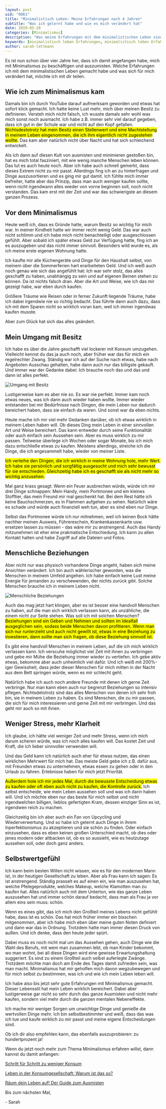 ```yaml
---
layout: post
uid: "0061"
title: "Minimalistisch Leben: Meine Erfahrungen nach 4 Jahren"
subtitle: "Was ich gelernt habe und wie es mich verändert hat"
date: 2019-05-20
categories: [Minimalismus]
description: "Was meine Erfahrungen mit dem minimalistischen Leben sind, was ich gelernt habe und wie es mich verändert hat."
keywords: [minimalistisch leben Erfahrungen, minimalistisch leben Erfahrung]
author: sarah-lettmann
---
```

Es ist nun schon über vier Jahre her, dass ich damit angefangen habe, mich mit Minimalismus zu beschäftigen und auszumisten. Welche Erfahrungen ich mit dem minimalistischen Leben gemacht habe und was sich für mich verändert hat, möchte ich mit dir teilen.

## Wie ich zum Minimalismus kam
Damals bin ich durch YouTube darauf aufmerksam geworden und etwas hat sofort klick gemacht. Ich hatte keine Lust mehr, mich über meinen Besitz zu definieren. Versteh mich nicht falsch, ich wusste damals sehr wohl was mich sonst noch ausmacht. Ich habe z.B. immer sehr viel darauf gegeben, dass ich gut in der Schule war und nicht auf den Kopf gefallen. <mark>Nichtsdestotrotz hat mein Besitz einen Stellenwert und eine Machtstellung in meinem Leben eingenommen, die ich ihm eigentlich nicht zugestehen wollte.</mark> Das kam aber natürlich nicht über Nacht und hat sich schleichend entwickelt.

Als ich dann auf diesen Kult von ausmisten und minimieren gestoßen bin, hat es mich total fasziniert, mit wie wenig manche Menschen leben können. Das tut es auch heute noch. Aber ich habe auch schnell gemerkt, dass dieses Extrem nicht zu mir passt. Allerdings fing ich an zu hinterfragen und Dinge auszusortieren und es ging mir gut damit. Ich fühlte mich immer befreiter, hatte aber das Prinzip, dass man auch weniger kaufen sollte, wenn nicht irgendwann alles wieder von vorne beginnen soll, noch nicht verstanden. Das kam erst mit der Zeit und war das schwierigste an diesem ganzen Prozess.

## Vor dem Minimalismus
Heute weiß ich, dass es Gründe hatte, warum Besitz so wichtig für mich war. In meiner Kindheit hatte wir immer recht wenig Geld. Das war auch nicht schlimm und ich habe mich nicht benachteiligt oder ausgeschlossen gefühlt. Aber sobald ich später etwas Geld zur Verfügung hatte, fing ich an es auszugeben und das nicht immer sinnvoll. Besonders wild wurde es, als ich meine erste eigenen Wohnung hatte.

Ich kaufte mir alle Küchengeräte und Dinge für den Haushalt selbst, von meinem über die Sommerferien hart erarbeiteten Geld. Und ich weiß auch noch genau wie sich das angefühlt hat: Ich war sehr stolz, das alles geschafft zu haben, unabhängig zu sein und auf eigenen Beinen stehen zu können. Da ist nichts falsch dran. Aber die Art und Weise, wie ich das mir gezeigt habe, war eben durch kaufen.

Größere Träume wie Reisen oder in ferner Zukunft liegende Träume, habe ich dabei irgendwie nie so richtig bedacht. Das führte dann auch dazu, dass ich mit dem Sparen nicht so wirklich voran kam, weil ich immer irgendwas kaufen musste.

Aber zum Glück hat sich das alles geändert.

## Mein Umgang mit Besitz
Ich habe es über die Jahre geschafft viel lockerer mit Konsum umzugehen. Vielleicht kennst du das ja auch noch, aber früher war das für mich ein regelrechter Zwang. Ständig war ich auf der Suche nach etwas, habe nach Angeboten Ausschau gehalten, habe dann auch nur das billigste gekauft. Und immer war der Gedanke dabei: Ich brauche noch das und das und dann ist alles perfekt.

![Umgang mit Besitz](/assets/inpost-images/2019/2019-05-20-umgang-mit-besitz.jpg "© {{ site.title }}")

Lustigerweise kam es aber nie so. Es war nie perfekt. Immer kam noch etwas neues, was ich dann auch wieder haben wollte. Immer wieder entstanden bei mir Bedürfnisse nach Dingen, die mein Leben nur dadurch bereichert haben, dass sie einfach da waren. Und sonst war da eben nichts.

Heute mache ich mir viel mehr Gedanken darüber, ob ich etwas wirklich in meinem Leben haben will. Ob dieses Ding mein Leben in einer sinnvollen Art und Weise bereichert. Das kann entweder durch seine Funktionalität oder auch einfach sein Aussehen sein. Aber es muss wirklich zu mir passen. Teilweise überlege ich Wochen oder sogar Monate, bis ich mich dazu entschließe etwas zu kaufen. Meistens allerdings, streiche ich die Dinge, die ich angesammelt habe, wieder von meiner Liste.

<mark>Ich verleihe den Dingen, die ich wirklich in meine Wohnung hole, mehr Wert. Ich habe sie persönlich und sorgfältig ausgesucht und mich sehr bewusst für sie entschieden. Gleichzeitig habe ich es geschafft sie als nicht mehr so wichtig anzusehen.</mark>

Mal ganz krass gesagt: Wenn ein Feuer ausbrechen würde, würde ich mir drei Dinge schnappen: Mein Handy, mein Portmonee und ein kleines Stofftier, das mein Freund mir mal geschenkt hat. Bei dem Rest hätte ich keine Bauchschmerzen, es in Flammen aufgehen zu sehen. Natürlich wäre es schade und würde auch finanziell weh tun, aber es sind eben nur Dinge.

Selbst das Portmonee würde ich nur mitnehmen, weil ich keinen Bock hätte nachher meinen Ausweis, Führereschein, Krankenkassenkarte usw. ersetzen lassen zu müssen - das wäre mir zu anstrengend. Auch das Handy mitzunehmen ist eher eine prakmatische Entschiedung. Ich kann zu allen Kontakt halten und habe Zugriff auf alle Dateien und Fotos.

## Menschliche Beziehungen
Aber nicht nur was physisch vorhandene Dinge angeht, haben sich meine Ansichten verändert. Ich bin auch wählerischer geworden, was die Menschen in meinem Umfeld angehen. Ich habe einfach keine Lust meine Energie für jemanden zu verschewenden, der nichts zurück gibt. Solche Menschen brauche ich in meinem Leben nicht.

![Menschliche Beziehungen](/assets/inpost-images/2019/2019-05-20-menschliche-beziehungen.jpg "© {{ site.title }}")

Auch das mag jetzt hart klingen, aber es ist besser eine handvoll Menschen zu haben, auf die man sich wirklich verlassen kann, als unzähliche, die einem nicht zur Seite stehen. Was soll ich mit solchen Menschen? <mark>Beziehungen sind ein Geben und Nehmen und sollten im Idealfall ausgeglichen sein, sodass beide Menschen davon profitieren. Wenn man sich nur runterzieht und auch nicht gewillt ist, etwas in eine Beziehung zu investieren, dann sollte man sich fragen, ob diese Beziehung sinnvoll ist.</mark>

Es gibt eine handvoll Menschen in meinem Leben, auf die ich mich wirklich verlassen kann. Ich verscuhe möglichst viel Zeit mit ihnen zu verbringen und gebe mir Mühe die Beziehung immer wieder zu vertiefen. Ich gebe aktiv etwas, bekomme aber auch unheimlich viel dafür. Und ich weiß mit 200%-iger Gewissheit, dass jeder dieser Menschen für mich mitten in der Nacht aus dem Bett springen würde, wenn es mir schlecht geht.

Natürlich habe ich auch noch andere Freunde mit denen ich gerne Zeit verbringe. Nur man kann eben auch nur begrenzt Beziehungen so intensiv pflegen. Nichtsdetotrotz sind das alles Menschen von denen ich sehr froh bin, sie in meinem Leben zu haben. Es sind Menschen, die zu mir passen, die sich für mich interessieren und gerne Zeit mit mir verbringen. Und das geht mir auch so mit ihnen.

## Weniger Stress, mehr Klarheit
Ich glaube, ich hätte viel weniger Zeit und mehr Stress, wenn ich mich darum scheren würde, was ich noch alles kaufen will. Das kostet Zeit und Kraft, die ich lieber sinnvoller verwenden will.

Und das Geld kann ich natürlich auch eher für etwas nutzen, das einen wirklichen Mehrwert für mich hat. Das meiste Geld gebe ich z.B. dafür aus, mit Freunden etwas zu unternehmen, etwas essen zu gehen oder in den Urlaub zu fahren. Erlebnisse haben für mich jetzt Priorität.

<mark>Außerdem hole ich mir jedes Mal, durch die bewusste Entscheidung etwas zu kaufen oder oft eben auch nicht zu kaufen, die Kontrolle zurück.</mark> Ich selbst entscheide, wie mein Leben aussehen soll und was ich darin haben will. Und ich möchte eben nur das beste für mich selbst und nicht irgendwelchen billigen, lieblos gefertigten Kram, dessen einziger Sinn es ist, irgendwen reich zu machen.

Gleichzeitig bin ich aber auch ein Fan von Upcycling und Wiederverwertung. Und so habe ich gelernt auch Dinge in ihrem Inperfektionismus zu akzeptieren und sie schön zu finden. Oder einfach einzusehen, dass es eben keinen großen Unterschied macht, ob dies oder jenes modern oder altbacken ist, ob es so aussieht, wie es heutzutage aussehen soll, oder doch ganz anders.

## Selbstwertgefühl
Ich kann beim besten Willen nicht wissen, wie es für den modernen Mann ist, in der heutigen Gesellschaft zu leben. Aber als Frau kann ich sagen: Es ist anstrengend. Ständig prasselt es auf einen ein, wie man auszusehen hat, welche Pfelegeprodukte, welches Makeup, welche Klamotten man zu kaufen hat. Alles natürlich auch mit dem Unterton, wie das ganze Leben auszusehen hat und immer schön darauf bedacht, dass man als Frau ja vor allem eins sein muss: schön.

Wenn es eines gibt, das ich mich den Großteil meines Lebens nicht gefühlt habe, dass ist es schön. Das hat mich früher immer ein bisschen mitgenommen, aber ich habe mich eben über meine guten Noten definiert und dann war das in Ordnung. Trotzdem hatte man immer diesen Druck von außen. Und ich denke, dass den heute jeder spürt.

Dabei muss es noch nicht mal um das Aussehen gehen, auch Dinge wie die Wahl des Berufs, mit wem man zusammen lebt, ob man Kinder bekommt, wo man wohnt, bei all diese Dingen wird eine gewisse Erwartungshaltung suggeriert. Es sind zu einem Großteil auch selbst auferlegte Zwänge. Trotzdem möchte man doch am Ende des Tages damit zufrieden sein, was man macht. Minimalismus hat mir geholfen mich davon wegzubewegen und für mich selbst zu bestimmen, was ich und wie ich mein Leben leben will.

Ich habe also bis jetzt sehr gute Erfahrungen mit Minimalismus gemacht. Dieser Lebensstil hat mein Leben wirklich bereichert. Dabei aber lustigerweise gar nicht so sehr durch das ganze Ausmisten und nicht mehr kaufen, sondern viel mehr durch die ganzen mentalen Nebeneffekte.

Ich mache mir weniger Sorgen um unwichtige Dinge und genieße die wertvollen Dinge mehr. Ich bin selbstbestimmter und weiß, dass das was ich tue und kaufe wirklich zu mir passt und meine eigene Entscheidungen sind.

Ob ich dir also empfehlen kann, das ebenfalls auszuprobieren: zu hundertprozent ja!

Wenn du jetzt noch mehr zum Thema Minimalismus erfahren willst, dann kannst du damit anfangen:

[Schritt für Schritt zu weniger Konsum](/blog/weniger-konsum/)

[Leben in der Konsum­gesellschaft: Warum ist das so?](/blog/leben-in-der-konsumgesellschaft/)

[Räum dein Leben auf! Der Guide zum Ausmisten](/blog/raeum-dein-leben-auf-der-guide-zum-ausmisten/)

Bis zum nächsten Mal,

\- Sarah
